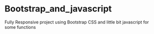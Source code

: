 # Bootstrap_and_javascript
Fully Responsive project using Bootstrap CSS and little bit javascript for some functions

